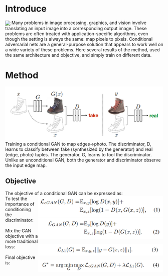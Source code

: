 
# Introduce

<img src="https://phillipi.github.io/pix2pix/images/teaser_v3.png" width="600px" div align=center />
Many problems in image processing, graphics, and vision involve translating an input image into a corresponding output image.
These problems are often treated with application-specific algorithms, even though the setting is always the same: map pixels to pixels.
Conditional adversarial nets are a general-purpose solution that appears to work well on a wide variety of these problems. Here several results of the method, used the same architecture and objective, and simply train on different data.

# Method

<img src='img2.png' width="600px" />
Training a conditional GAN to map edges→photo. The discriminator, D, learns to classify between fake (synthesized by the generator) and real {edge, photo} tuples. The generator, G, learns to fool the discriminator. Unlike an unconditional GAN, both the generator and discriminator observe the input edge map.

## Objective
The objective of a conditional GAN can be expressed as: <img src='cgan.png' width="400px" div align=right />
<br/>
To test the importance of conditioning the discriminator:<img src='gan.png' width="400px" div align=right />
<br/>
<br/>
Mix the GAN objective with a more traditional loss: <img src='l1.png' width="400px" div align=right />
<br/>
<br/>
Final objective is: <img src='final.png' width="400px" div align=right />
